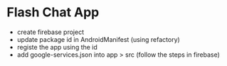 # Flash Chat App
- create firebase project
- update package id in AndroidManifest (using refactory)
- registe the app using the id
- add google-services.json into app > src (follow the steps in firebase)

